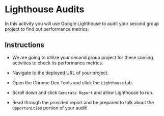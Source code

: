 # Lighthouse Audits

In this activity you will use Google Lighthouse to audit your second group project to find out performance metrics.

## Instructions

* We are going to utilize your second group project for these coming activities to check its performance metrics.

* Navigate to the deployed URL of your project.

* Open the Chrome Dev Tools and click the `Lighthouse` tab.

* Scroll down and click `Generate Report` and allow Lighthouse to run.

* Read through the provided report and be prepared to talk about the `Opportunities` portion of your audit!
